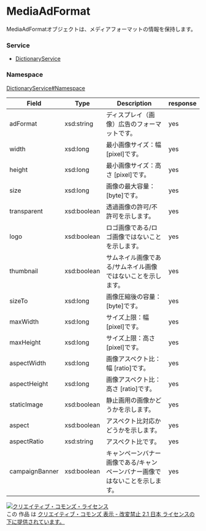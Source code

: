 

# MediaAdFormat

MediaAdFormatオブジェクトは、メディアフォーマットの情報を保持します。

### Service

+ [DictionaryService](../../services/DictionaryService.md)

### Namespace

[DictionaryService#Namespace](../../services/DictionaryService.md#namespace)

| Field | Type | Description | response |
| ----- | ---- | ----------- | -------- |
| adFormat | xsd:string | ディスプレイ（画像）広告のフォーマットです。 | yes | |
| width | xsd:long | 最小画像サイズ：幅 [pixel]です。 | yes | |
| height | xsd:long | 最小画像サイズ：高さ [pixel]です。 | yes | |
| size | xsd:long | 画像の最大容量：[byte]です。 | yes | |
| transparent | xsd:boolean | 透過画像の許可/不許可を示します。 | yes | |
| logo | xsd:boolean | ロゴ画像である/ロゴ画像ではないことを示します。 | yes | |
| thumbnail | xsd:boolean | サムネイル画像である/サムネイル画像ではないことを示します。 | yes | |
| sizeTo | xsd:long | 画像圧縮後の容量：[byte]です。 | yes | |
| maxWidth | xsd:long | サイズ上限：幅 [pixel]です。 | yes | |
| maxHeight | xsd:long | サイズ上限：高さ [pixel]です。 | yes | |
| aspectWidth | xsd:long | 画像アスペクト比：幅 [ratio]です。 | yes | |
| aspectHeight | xsd:long | 画像アスペクト比：高さ [ratio]です。 | yes | |
| staticImage | xsd:boolean | 静止画用の画像かどうかを示します。 | yes | |
| aspect | xsd:boolean | アスペクト比対応かどうかを示します。 | yes | |
| aspectRatio | xsd:string | アスペクト比です。 | yes | |
| campaignBanner | xsd:boolean | キャンペーンバナー画像である/キャンペーンバナー画像ではないことを示します。 | yes | |

<a rel="license" href="http://creativecommons.org/licenses/by-nd/2.1/jp/"><img alt="クリエイティブ・コモンズ・ライセンス" style="border-width:0" src="https://i.creativecommons.org/l/by-nd/2.1/jp/88x31.png" /></a><br />この 作品 は <a rel="license" href="http://creativecommons.org/licenses/by-nd/2.1/jp/">クリエイティブ・コモンズ 表示 - 改変禁止 2.1 日本 ライセンスの下に提供されています。</a>

